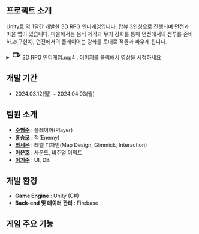 ## 프로젝트 소개
Unity로 약 1달간 개발한 3D RPG 인디게임입니다.
탑뷰 3인칭으로 진행되며 던전과 마을 맵이 있습니다. 
마을에서는 음식 제작과 무기 강화를 통해 던전에서의 전투를 준비하고(구현X), 던전에서의 플레이어는 강화를 토대로 적들과 싸우게 됩니다.

<details>
  <summary>
    <svg xmlns="http://www.w3.org/2000/svg" width="24" height="24" viewBox="0 0 24 24" fill="none" stroke="currentColor" stroke-width="2" stroke-linecap="round" stroke-linejoin="round">
  <rect x="3" y="7" width="13" height="10" rx="2" ry="2"></rect>
  <polygon points="16 7 22 11 22 13 16 17 16 7"></polygon>
</svg>
    3D RPG 인디게임.mp4  :  이미지를 클릭해서 영상을 시청하세요 
  </summary>

  [![유튜브 미리보기 이미지](https://img.youtube.com/vi/hSVZGd3OLH0/0.jpg)](https://www.youtube.com/watch?v=hSVZGd3OLH0)
</details>


## 개발 기간
- 2024.03.12(월) ~ 2024.04.03(월)


## 팀원 소개
- **[주형준](https://github.com/JuicyJuiceJuicy)** : 플레이어(Player)
- **[홍승모](https://github.com/98Seungmo)** : 적(Enemy)
- **[최세은](https://github.com/CuteSeeun)** : 레벨 디자인(Map Design, Gimmick, Interaction)
- **[이은호](https://github.com/Eunho96)** : 사운드, 비주얼 이펙트
- **[이기준](https://github.com/LKJ94)** : UI, DB


## 개발 환경
- **Game Engine** : Unity (C#)
- **Back-end 및 데이터 관리** : Firebase

## 게임 주요 기능


